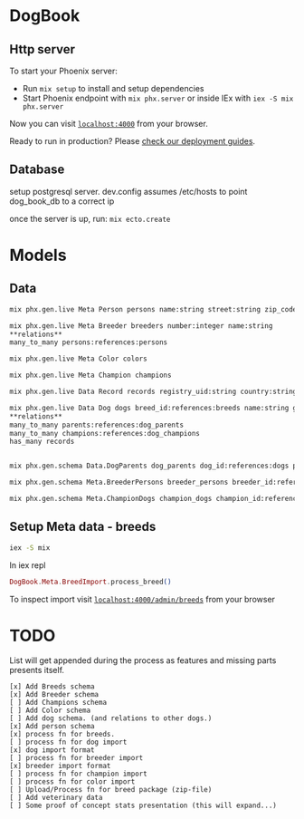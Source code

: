 # DogBook

## Http server
To start your Phoenix server:

  * Run `mix setup` to install and setup dependencies
  * Start Phoenix endpoint with `mix phx.server` or inside IEx with `iex -S mix phx.server`

Now you can visit [`localhost:4000`](http://localhost:4000) from your browser.

Ready to run in production? Please [check our deployment guides](https://hexdocs.pm/phoenix/deployment.html).

## Database

setup postgresql server. dev.config assumes /etc/hosts to point dog_book_db to a correct ip

once the server is up, run:
`mix ecto.create`


# Models

## Data

```bash
mix phx.gen.live Meta Person persons name:string street:string zip_code:integer city:string

mix phx.gen.live Meta Breeder breeders number:integer name:string
**relations**
many_to_many persons:references:persons

mix phx.gen.live Meta Color colors

mix phx.gen.live Meta Champion champions

mix phx.gen.live Data Record records registry_uid:string country:string dog_id:references:dogs

mix phx.gen.live Data Dog dogs breed_id:references:breeds name:string gender:enum:male:female birth_date:date breed_specific:enum:bobtail:docked:measured coat:enum:short:long:broken size:enum:normal:dwarf:rabbit observe:boolean testicle_status:enum:ok:cryptochid:unknown  breeder_id:references:breeders color_number:references:colors
**relations**
many_to_many parents:references:dog_parents
many_to_many champions:references:dog_champions
has_many records


mix phx.gen.schema Data.DogParents dog_parents dog_id:references:dogs parent_id:references:dogs

mix phx.gen.schema Meta.BreederPersons breeder_persons breeder_id:references:breeders person_id:references:persons

mix phx.gen.schema Meta.ChampionDogs champion_dogs champion_id:references:champions dog_id:references:dogs
```

## Setup Meta data - breeds

``` bash
iex -S mix
```

In iex repl

```elixir
DogBook.Meta.BreedImport.process_breed()
```

To inspect import
visit [`localhost:4000/admin/breeds`](http://localhost:4000/admin/breeds) from your browser


# TODO

List will get appended during the process as features and missing parts presents itself.

    [x] Add Breeds schema
    [x] Add Breeder schema
    [ ] Add Champions schema
    [ ] Add Color schema
    [ ] Add dog schema. (and relations to other dogs.)
    [x] Add person schema
    [x] process fn for breeds.
    [ ] process fn for dog import
    [x] dog import format
    [ ] process fn for breeder import
    [x] breeder import format
    [ ] process fn for champion import
    [ ] process fn for color import
    [ ] Upload/Process fn for breed package (zip-file)
    [ ] Add veterinary data
    [ ] Some proof of concept stats presentation (this will expand...)
